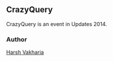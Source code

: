 ## CrazyQuery

CrazyQuery is an event in Updates 2014.

### Author

[Harsh Vakharia](http://twitter.com/harshjv)